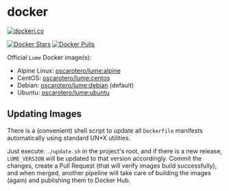 # docker

[![dockeri.co](https://dockeri.co/image/oscarotero/lume/)](https://hub.docker.com/r/oscarotero/lume/)

[![Docker Stars](https://img.shields.io/docker/stars/oscarotero/lume.svg?style=flat-square)](https://hub.docker.com/r/oscarotero/lume/)
[![Docker Pulls](https://img.shields.io/docker/pulls/oscarotero/lume.svg?style=flat-square)](https://hub.docker.com/r/oscarotero/lume/)

Official `Lume` Docker image(s):

- Alpine Linux: [oscarotero/lume:alpine](https://hub.docker.com/r/oscarotero/lume/)
- CentOS: [oscarotero/lume:centos](https://hub.docker.com/r/oscarotero/lume/)
- Debian: [oscarotero/lume:debian](https://hub.docker.com/r/oscarotero/lume/) (default)
- Ubuntu: [oscarotero/lume:ubuntu](https://hub.docker.com/r/oscarotero/lume/)

## Updating Images

There is a (convenient) shell script to update all `Dockerfile` manifests automatically using standard UN*X utilities.

Just execute: `./update.sh` in the project's root, and if there is a new release, `LUME_VERSION` will be updated to that
version accordingly. Commit the changes, create a Pull Request (that will verify images build successfully), and when
merged, another pipeline will take care of building the images (again) and publishing them to Docker Hub.
